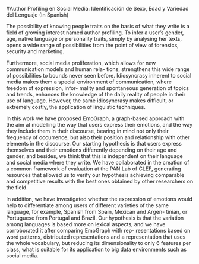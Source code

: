 #Author Profiling en Social Media: Identificación de Sexo, Edad y Variedad del Lenguaje (In Spanish)

The possibility of knowing people traits on the basis of what they write is a field of growing interest
named author profiling. To infer a user’s gender, age, native language or personality traits, simply by
analysing her texts, opens a wide range of possibilities from the point of view of forensics, security and
marketing.

Furthermore, social media proliferation, which allows for new communication models and human rela-
tions, strengthens this wide range of possibilities to bounds never seen before. Idiosyncrasy inherent to
social media makes them a special environment of communication, where freedom of expression, infor-
mality and spontaneous generation of topics and trends, enhances the knowledge of the daily reality of
people in their use of language. However, the same idiosyncrasy makes difficult, or extremely costly, the
application of linguistic techniques.

In this work we have proposed EmoGraph, a graph-based approach with the aim at modelling the way
that users express their emotions, and the way they include them in their discourse, bearing in mind
not only their frequency of occurrence, but also their position and relationship with other elements in
the discourse. Our starting hypothesis is that users express themselves and their emotions differently
depending on their age and gender, and besides, we think that this is independent on their language
and social media where they write. We have collaborated in the creation of a common framework of
evaluation at the PAN Lab of CLEF, generating resources that allowed us to verify our hypothesis
achieving comparable and competitive results with the best ones obtained by other researchers on the
field.

In addition, we have investigated whether the expression of emotions would help to differentiate among
users of different varieties of the same language, for example, Spanish from Spain, Mexican and Argen-
tinian, or Portuguese from Portugal and Brazil. Our hypothesis is that the variation among languages
is based more on lexical aspects, and we have corroborated it after comparing EmoGraph with rep-
resentations based on word patterns, distributed representations and a representation that uses the
whole vocabulary, but reducing its dimensionality to only 6 features per class, what is suitable for its
application to big data environments such as social media.
